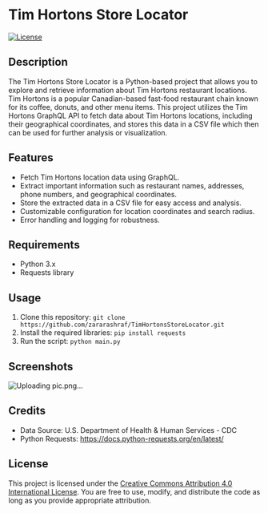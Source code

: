 # Tim Hortons Store Locator

[![License](https://img.shields.io/badge/license-MIT-blue.svg)](https://opensource.org/licenses/MIT)

## Description
The Tim Hortons Store Locator is a Python-based project that allows you to explore and retrieve information about Tim Hortons restaurant locations. Tim Hortons is a popular Canadian-based fast-food restaurant chain known for its coffee, donuts, and other menu items. This project utilizes the Tim Hortons GraphQL API to fetch data about Tim Hortons locations, including their geographical coordinates, and stores this data in a CSV file which then can be used for further analysis or visualization.

## Features
- Fetch Tim Hortons location data using GraphQL.
- Extract important information such as restaurant names, addresses, phone numbers, and geographical coordinates.
- Store the extracted data in a CSV file for easy access and analysis.
- Customizable configuration for location coordinates and search radius.
- Error handling and logging for robustness.

## Requirements
- Python 3.x
- Requests library

## Usage
1. Clone this repository: `git clone https://github.com/zararashraf/TimHortonsStoreLocator.git`
2. Install the required libraries: `pip install requests`
3. Run the script: `python main.py`

## Screenshots
![Uploading pic.png…]()

## Credits
- Data Source: U.S. Department of Health & Human Services - CDC
- Python Requests: https://docs.python-requests.org/en/latest/

## License
This project is licensed under the [Creative Commons Attribution 4.0 International License](https://creativecommons.org/licenses/by/4.0/). You are free to use, modify, and distribute the code as long as you provide appropriate attribution.
